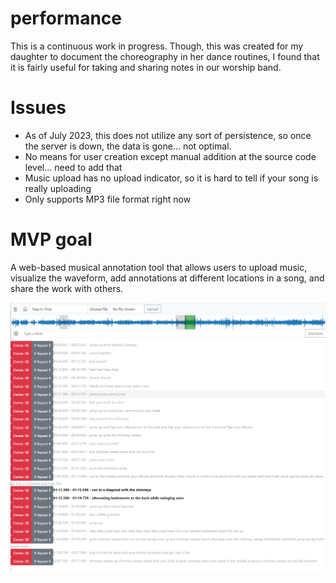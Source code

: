 # performance
This is a continuous work in progress. Though, this was created for my daughter to document the choreography in her
dance routines, I found that it is fairly useful for taking and sharing notes in our worship band.

# Issues
* As of July 2023, this does not utilize any sort of persistence, so once the server is down, the data is gone... not optimal.
* No means for user creation except manual addition at the source code level... need to add that
* Music upload has no upload indicator, so it is hard to tell if your song is really uploading
* Only supports MP3 file format right now

# MVP goal
A web-based musical annotation tool that allows users to upload music, visualize the waveform, add annotations at different locations in a song, and share the work with others.

![Performance App Screenshot](https://github.com/enigmastrat/performance/blob/main/PerformanceScreenshot.png?raw=true)